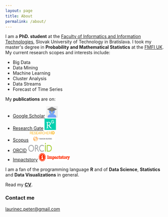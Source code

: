 ```yaml
---
layout: page
title: About
permalink: /about/
---
```


I am a **PhD. student** at the [Faculty of Informatics and Information Technologies](http://www.fiit.stuba.sk/en.html?page_id=749), Slovak University of Technology in Bratislava. I took my master's degree in **Probability and Mathematical Statistics** at the [FMFI UK](http://fmph.uniba.sk/en/). My current research scopes and interests include:

 * Big Data
 * Data Mining
 * Machine Learning
 * Cluster Analysis
 * Data Streams
 * Forecast of Time Series

My **publications** are on:

 * [Google Scholar](https://scholar.google.sk/citations?user=1fEwHTkAAAAJ&hl=en)  <a href="https://scholar.google.sk/citations?user=1fEwHTkAAAAJ&hl=en"><img src="/images/avatars/avatarscholar.png" width="37" height="36" border="0"/></a>
 * [Research Gate](https://www.researchgate.net/profile/Peter_Laurinec)  <a href="https://www.researchgate.net/profile/Peter_Laurinec"><img src="/images/avatars/avatarRG.png" width="36" height="36" border="0"/></a>
 * [Scopus](http://www.researcherid.com/rid/Q-2356-2016)  <a href="http://www.researcherid.com/rid/Q-2356-2016"><img src="/images/avatars/avatarscopus.png" width="80" height="34" border="0"/></a>
 * [ORCID](http://orcid.org/0000-0002-3501-8783)  <a href="http://orcid.org/0000-0002-3501-8783"><img src="/images/avatars/avatarorcid.png" width="76" height="30" border="0"/></a>
 * [Impactstory](https://impactstory.org/u/0000-0002-3501-8783/publications)  <a href="https://impactstory.org/u/0000-0002-3501-8783/publications"><img src="/images/avatars/avatarimpact.png" width="98" height="26" border="0"/></a>

I am a fan of the programming language **R** and of **Data Science**, **Statistics** and **Data Visualizations** in general.

Read my [**CV**](/images/CV.pdf).

### Contact me

[laurinec.peter@gmail.com](mailto:laurinec.peter@gmail.com)